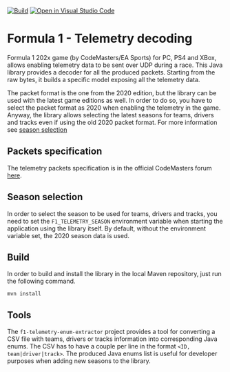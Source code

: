 [![Build](https://github.com/ppatierno/formula1-telemetry/actions/workflows/build.yml/badge.svg)](https://github.com/ppatierno/formula1-telemetry/actions/workflows/build.yml)
[![Open in Visual Studio Code](https://open.vscode.dev/badges/open-in-vscode.svg)](https://open.vscode.dev/ppatierno/formula1-telemetry)

# Formula 1 - Telemetry decoding

Formula 1 202x game (by CodeMasters/EA Sports) for PC, PS4 and XBox, allows enabling telemetry data to be sent over UDP during a race.
This Java library provides a decoder for all the produced packets.
Starting from the raw bytes, it builds a specific model exposing all the telemetry data.

The packet format is the one from the 2020 edition, but the library can be used with the latest game editions as well.
In order to do so, you have to select the packet format as 2020 when enabling the telemetry in the game.
Anyway, the library allows selecting the latest seasons for teams, drivers and tracks even if using the old 2020 packet format.
For more information see [season selection](#season-selection)

## Packets specification

The telemetry packets specification is in the official CodeMasters forum [here](https://forums.codemasters.com/topic/54423-f1%C2%AE-2020-udp-specification/).

## Season selection

In order to select the season to be used for teams, drivers and tracks, you need to set the `F1_TELEMETRY_SEASON` environment variable when starting the application using the library itself.
By default, without the environment variable set, the 2020 season data is used.

## Build

In order to build and install the library in the local Maven repository, just run the following command.

```shell
mvn install
```

## Tools

The `f1-telemetry-enum-extractor` project provides a tool for converting a CSV file with teams, drivers or tracks information into corresponding Java enums.
The CSV has to have a couple per line in the format `<ID, team|driver|track>`.
The produced Java enums list is useful for developer purposes when adding new seasons to the library.